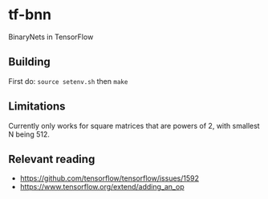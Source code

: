 # tf-bnn
BinaryNets in TensorFlow

## Building

First do: 
`source setenv.sh`
then 
`make`

## Limitations
Currently only works for square matrices that are powers of 2, with smallest N being 512.

## Relevant reading
- https://github.com/tensorflow/tensorflow/issues/1592
- https://www.tensorflow.org/extend/adding_an_op
